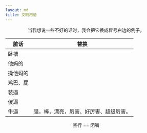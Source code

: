 ```yaml
---
layout: md
title: 文明用语
---
```


<center> 当我想说一些不好的话时，我会把它换成冒号右边的例子。 </center>

| 脏话     | 替换                                   |
| -------- | -------------------------------------- |
| 卧槽     |                                        |
| 他妈的   |                                        |
| 操他妈的 |                                        |
| 鸡巴、屁 |                                        |
| 装逼     |                                        |
| 傻逼     |                                        |
| 牛逼     | 强，棒，漂亮，厉害、好厉害、超级厉害。 |

<center> 空行 == 闭嘴 </center>

